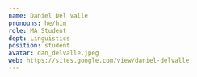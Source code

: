 ```yaml
---
name: Daniel Del Valle
pronouns: he/him
role: MA Student
dept: Linguistics
position: student
avatar: dan_delvalle.jpeg
web: https://sites.google.com/view/daniel-delvalle
---
```


